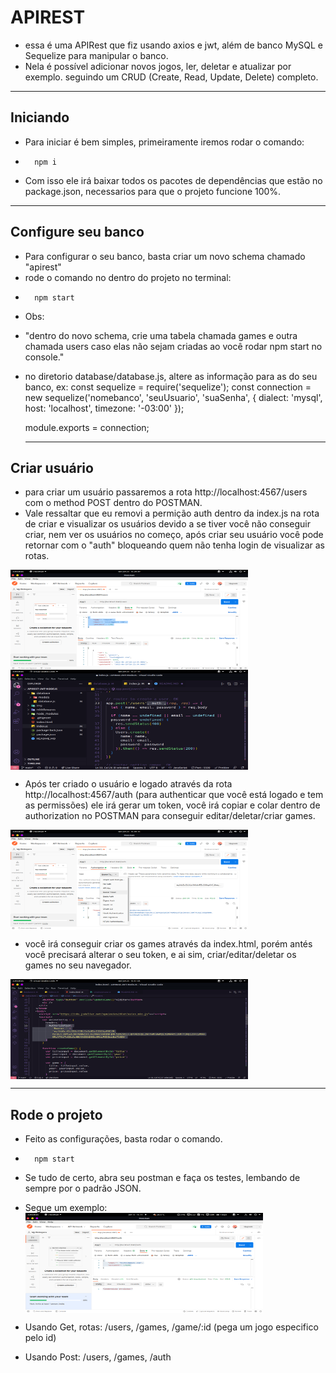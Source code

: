 # APIREST

- essa é uma APIRest que fiz usando axios e jwt, além de banco MySQL e Sequelize para manipular o banco.
- Nela é possível adicionar novos jogos, ler, deletar e atualizar por exemplo. seguindo um CRUD (Create, Read, Update, Delete) completo.
<hr>

## Iniciando

- Para iniciar é bem simples, primeiramente iremos rodar o comando:

*       npm i

- Com isso ele irá baixar todos os pacotes de dependências que estão no package.json, necessarios para que o projeto funcione 100%.
<hr>

## Configure seu banco

- Para configurar o seu banco, basta criar um novo schema chamado "apirest"
- rode o comando no dentro do projeto no terminal:

*       npm start
* Obs:

- "dentro do novo schema, crie uma tabela chamada games e outra chamada users caso elas não sejam criadas ao você rodar npm start no console."

- no diretorio database/database.js, altere as informação para as do seu banco, ex:
  const sequelize = require('sequelize');
  const connection = new sequelize('nomebanco', 'seuUsuario', 'suaSenha', {
  dialect: 'mysql',
  host: 'localhost',
  timezone: '-03:00'
  });

  module.exports = connection;
  <hr>

## Criar usuário

- para criar um usuário passaremos a rota http://localhost:4567/users com o method POST dentro do POSTMAN.
- Vale ressaltar que eu removi a permição auth dentro da index.js na rota de criar e visualizar os usuários devido a se tiver você não conseguir criar, nem ver os usuários no começo, após criar seu usuário você pode retornar com o "auth" bloqueando quem não tenha login de visualizar as rotas.

<img align="center" alt="createuser" height="160" width="380" src="./img/createuser.png"><br>
<img align="center" alt="removeauth" height="160" width="380" src="./img/removeauth.png"><br>

- Após ter criado o usuário e logado através da rota http://localhost:4567/auth (para authenticar que você está logado e tem as permissões) ele irá gerar um token, você irá copiar e colar dentro de authorization no POSTMAN para conseguir editar/deletar/criar games.

<img align="center" alt="authpostmantoken" height="160" width="380" src="./img/authpostmantoken.png"><br>

- você irá conseguir criar os games através da index.html, porém antés você precisará alterar o seu token, e ai sim, criar/editar/deletar os games no seu navegador.

<img align="center" alt="authtokenindex" height="160" width="380" src="./img/authtokenindex.png"><br>

<hr>

## Rode o projeto

- Feito as configurações, basta rodar o comando.

*       npm start

- Se tudo de certo, abra seu postman e faça os testes, lembando de sempre por o padrão JSON.
- Segue um exemplo:<br>
  <img align="center" alt="postman" height="160" width="380" src="./img/postman.png"><br>

- Usando Get, rotas: /users, /games, /game/:id (pega um jogo especifico pelo id)
- Usando Post: /users, /games, /auth
